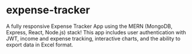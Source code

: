 # expense-tracker
A fully responsive Expense Tracker App using the MERN (MongoDB, Express, React, Node.js) stack! This app includes user authentication with JWT, income and expense tracking, interactive charts, and the ability to export data in Excel format.
